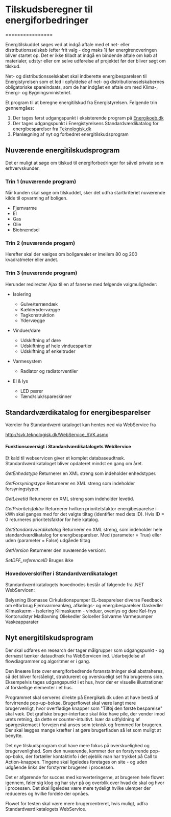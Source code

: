 # Tilskudsberegner til energiforbedringer
================

Energitilskuddet søges ved at indgå aftale med et net- eller distributionsselskab (efter frit valg - dog maks 1) før energirenoveringen bliver startet op. Det er ikke tilladt at indgå en bindende aftale om køb af materialer, udstyr eller om selve udførelse af projektet før der bliver søgt om tilskud. 

Net- og distributionsselskabet skal indberette energibesparelsen til Energistyrelsen som et led i opfyldelse af net- og distributionsselskabernes obligatoriske spareindsats, som de har indgået en aftale om med Klima-, Energi- og Bygningsministeriet. 

Et program til at beregne energitilskud fra Energistyrelsen. Følgende trin gennemgåes:

1. Der tages først udgangspunkt i eksisterende program på [Energikoeb.dk](http://energikoeb.dk/)
2. Der tages udgangspunkt i Energistyrelsens Standardværdikatalog for energibesparelser fra [Teknologisk.dk](http://svk.teknologisk.dk/Pages_open/Default.aspx)
3. Planlægning af nyt og forbedret energitilskudsprogram

## Nuværende energitilskudsprogram

Det er muligt at søge om tilskud til energiforbedringer for såvel private som erhvervskunder.

### Trin 1 (nuværende program)
Når kunden skal søge om tilskuddet, sker det udfra startkriteriet nuværende kilde til opvarming af boligen.

- Fjernvarme
- El
- Gas
- Olie
- Biobrændsel

### Trin 2 (nuværende progam)
Herefter skal der vælges om boligarealet er imellem 80 og 200 kvadratmeter eller andet.

### Trin 3 (nuværende program)
Herunder redirecter Ajax til en af fanerne med følgende valgmuligheder:
- Isolering
  - Gulve/terrændæk
  - Kælderydervægge
  - Tagkonstruktion
  - Ydervægge

- Vinduer/døre
  - Udskiftning af døre
  - Udskiftning af hele vinduespartier
  - Udskiftning af enkeltruder

- Varmesystem
  - Radiator og radiatorventiler

- El & lys
  - LED pærer
  - Tænd/sluk/spareskinner

## Standardværdikatalog for energibesparelser

Værdier fra Standardværdikataloget kan hentes ned via WebService fra

http://svk.teknologisk.dk/WebService_SVK.asmx

#### Funktionsoversigt i Standardværdikatalogets WebService
Et kald til webservicen giver et komplet databaseudtræk. Standardværdikataloget bliver opdateret mindst en gang om året.

*GetEnhedstype*
Returnerer en XML streng som indeholder enhedstyper.

*GetForsyningstype*
Returnerer en XML streng som indeholder forsyningstyper.

*GetLevetid*
Returnerer en XML streng som indeholder levetid.

*GetPrioritetsfaktor*
Returnerer hvilken prioritetsfaktor energibesparelse i kWh skal ganges med for det valgte tiltag (identifier med dets ID). Hvis ID = 0 returneres prioritetsfaktor for hele katalog.

*GetStandardvaerdikatalog*
Returnerer en XML streng, som indeholder hele standardværdikatalog for energibesparelser. Med (parameter = True) eller uden (parameter = False) udgåede tiltag

*GetVersion*
Returnerer den nuværende versionr.

*SetDFF_referenceID*
Bruges ikke

### Hovedoverskrifter i Standardværdikataloget

Standardværdikatalogets hovednodes består af følgende fra .NET WebServicen:

Belysning
Biomasse
Cirkulationspumper
EL-besparelser diverse
Feedback om elforbrug
Fjernvarmeanlæg, afkølings- og energibesparelser
Gaskedler
Klimaskærm - isolering
Klimaskærm - vinduer, ovenlys og døre
Køl-frys
Kontorudstyr
Madlavning
Oliekedler
Solceller
Solvarme
Varmepumper
Vaskeapparater

## Nyt energitilskudsprogram

Der skal udføres en research der tager målgrupper som udgangspunkt - og dernæst tænker dataudtræk fra WebServicen ind. Udarbejdelse af flowdiagrammer og algoritmer er i gang.

Den lineære liste over energiforbedrende foranstaltninger skal abstraheres, så det bliver forståeligt, struktureret og overskueligt set fra brugerens side. Eksempelvis tages udgangspunkt i et hus, hvor der er visuelle illustrationer af forskellige elementer i et hus.

Programmet skal serveres direkte på Energikøb.dk uden at have bestå af forvirrende pop-up-bokse. Brugerflowet skal være langt mere brugervenligt, hvor overflødige knapper som "Tilføj den første besparelse" skal væk. Det grafiske bruger-interface skal ikke have pile, der vender imod urets retning, da dette er counter-intuitivt. Især da udfyldning af spørgeskemaet i forvejen må anses som teknisk og fremmed for brugeren. Der skal lægges mange kræfter i at gøre brugerfladen så let som muligt at benytte.

Det nye tilskudsprogram skal have mere fokus på overskuelighed og brugervenlighed. Som den nuværende, kommer der en forstyrrende pop-op-boks, der fortæller kontaktinfo i det øjeblik man har trykket på Call to Action-knappen. Tingene skal ligeledes foretages on site - og uden udgående links der forstyrrer brugeren i processen.

Det er afgørende for succes med konverteringerne, at brugeren hele flowet igennem, føler sig klog og har styr på og overblik over hvad de skal og hvor i processen. Det skal ligeledes være mere tydeligt hvilke ulemper der reduceres og hvilke fordele der opnåes.

Flowet for testen skal være mere brugercentreret, hvis muligt, udfra Standardværdikatalogets WebService.

